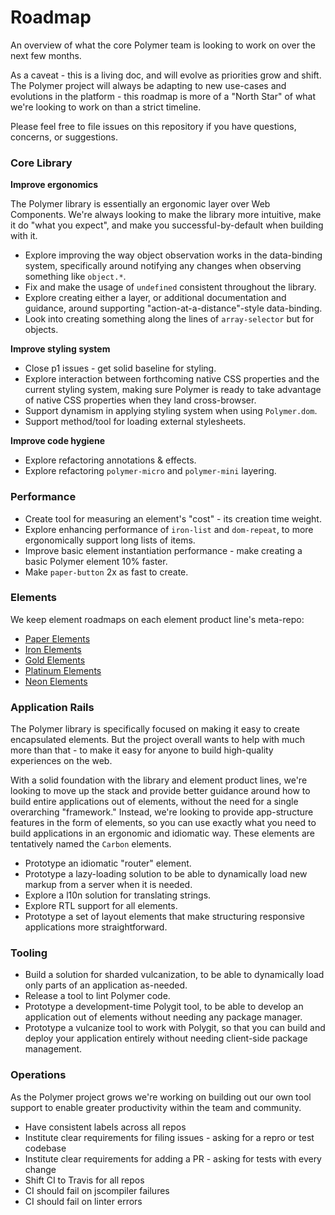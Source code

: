 # Roadmap

An overview of what the core Polymer team is looking to work on over the next few months.

As a caveat - this is a living doc, and will evolve as priorities grow and shift. The Polymer project will always be adapting to new use-cases and evolutions in the platform - this roadmap is more of a "North Star" of what we're looking to work on than a strict timeline.

Please feel free to file issues on this repository if you have questions, concerns, or suggestions.

### Core Library

**Improve ergonomics**

The Polymer library is essentially an ergonomic layer over Web Components. We're always looking to make the library more intuitive, make it do "what you expect", and make you successful-by-default when building with it.

* Explore improving the way object observation works in the data-binding system, specifically around notifying any changes when observing something like `object.*`.
* Fix and make the usage of `undefined` consistent throughout the library.
* Explore creating either a layer, or additional documentation and guidance, around supporting "action-at-a-distance"-style data-binding.
* Look into creating something along the lines of `array-selector` but for objects.

**Improve styling system**

* Close p1 issues - get solid baseline for styling.
* Explore interaction between forthcoming native CSS properties and the current styling system, making sure Polymer is ready to take advantage of native CSS properties when they land cross-browser.
* Support dynamism in applying styling system when using `Polymer.dom`.
* Support method/tool for loading external stylesheets.

**Improve code hygiene**

* Explore refactoring annotations & effects.
* Explore refactoring `polymer-micro` and `polymer-mini` layering.

### Performance

* Create tool for measuring an element's "cost" - its creation time weight.
* Explore enhancing performance of `iron-list` and `dom-repeat`, to more ergonomically support long lists of items.
* Improve basic element instantiation performance - make creating a basic Polymer element 10% faster.
* Make `paper-button` 2x as fast to create.

### Elements

We keep element roadmaps on each element product line's meta-repo:

* [Paper Elements](https://github.com/polymerelements/paper-elements)
* [Iron Elements](https://github.com/polymerelements/iron-elements)
* [Gold Elements](https://github.com/polymerelements/gold-elements)
* [Platinum Elements](https://github.com/polymerelements/platinum-elements)
* [Neon Elements](https://github.com/polymerelements/neon-elements)

### Application Rails

The Polymer library is specifically focused on making it easy to create encapsulated elements. But the project overall wants to help with much more than that - to make it easy for anyone to build high-quality experiences on the web.

With a solid foundation with the library and element product lines, we're looking to move up the stack and provide better guidance around how to build entire applications out of elements, without the need for a single overarching "framework." Instead, we're looking to provide app-structure features in the form of elements, so you can use exactly what you need to build applications in an ergonomic and idiomatic way. These elements are tentatively named the `Carbon` elements.

* Prototype an idiomatic "router" element.
* Prototype a lazy-loading solution to be able to dynamically load new markup from a server when it is needed.
* Explore a l10n solution for translating strings.
* Explore RTL support for all elements.
* Prototype a set of layout elements that make structuring responsive applications more straightforward.

### Tooling

* Build a solution for sharded vulcanization, to be able to dynamically load only parts of an application as-needed.
* Release a tool to lint Polymer code.
* Prototype a development-time Polygit tool, to be able to develop an application out of elements without needing any package manager.
* Prototype a vulcanize tool to work with Polygit, so that you can build and deploy your application entirely without needing client-side package management.


### Operations

As the Polymer project grows we're working on building out our own tool support to enable greater productivity within the team and community.

* Have consistent labels across all repos
* Institute clear requirements for filing issues - asking for a repro or test codebase
* Institute clear requirements for adding a PR - asking for tests with every change
* Shift CI to Travis for all repos
* CI should fail on jscompiler failures
* CI should fail on linter errors
